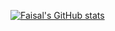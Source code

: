 [![Faisal's GitHub stats](https://github-readme-stats.vercel.app/api?username=faisalill&theme=transparent)](https://github.com/faisalill/github-readme-stats)
